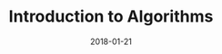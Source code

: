 ---
layout: archive
title: "Introduction to Algorithms"
collection: courses
permalink: /courses/Introduction_to_Algorithms
venue: "ShanghaiTech University"
date: 2018-01-21
location: "Shanghai, China"
---